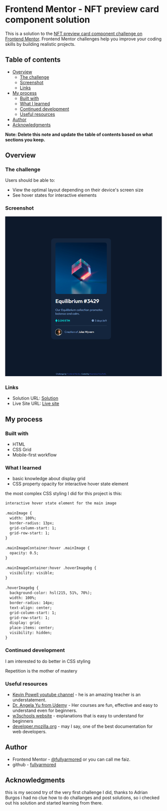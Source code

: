 # Frontend Mentor - NFT preview card component solution

This is a solution to the [NFT preview card component challenge on Frontend Mentor](https://www.frontendmentor.io/challenges/nft-preview-card-component-SbdUL_w0U). Frontend Mentor challenges help you improve your coding skills by building realistic projects.

## Table of contents

- [Overview](#overview)
  - [The challenge](#the-challenge)
  - [Screenshot](#screenshot)
  - [Links](#links)
- [My process](#my-process)
  - [Built with](#built-with)
  - [What I learned](#what-i-learned)
  - [Continued development](#continued-development)
  - [Useful resources](#useful-resources)
- [Author](#author)
- [Acknowledgments](#acknowledgments)

**Note: Delete this note and update the table of contents based on what sections you keep.**

## Overview

### The challenge

Users should be able to:

- View the optimal layout depending on their device's screen size
- See hover states for interactive elements

### Screenshot

![](screenshot-NFT-previewcardComponentMain.png)

### Links

- Solution URL: [Solution](https://github.com/fullyarmored/frontendmentor-NFT-preview-card-component)
- Live Site URL: [Live site](https://muammarfaiz.github.io/frontendmentor-NFT-preview-card-component/)

## My process

### Built with

- HTML
- CSS Grid
- Mobile-first workflow

### What I learned

- basic knowledge about display grid
- CSS property opacity for interactive hover state element

the most complex CSS styling I did for this project is this:
```
interactive hover state element for the main image

.mainImage {
  width: 100%;
  border-radius: 13px;
  grid-column-start: 1;
  grid-row-start: 1;
}

.mainImageContainer:hover .mainImage {
  opacity: 0.5;
}

.mainImageContainer:hover .hoverImagebg {
  visibility: visible;
}

.hoverImagebg {
  background-color: hsl(215, 51%, 70%);
  width: 100%;
  border-radius: 14px;
  text-align: center;
  grid-column-start: 1;
  grid-row-start: 1;
  display: grid;
  place-items: center;
  visibility: hidden;
}
```

### Continued development
I am interested to do better in CSS styling

Repetition is the mother of mastery

### Useful resources

- [Kevin Powell youtube channel](https://www.youtube.com/kepowob) - 
 he is an amazing teacher is an understatement.
- [Dr. Angela Yu from Udemy](https://www.udemy.com/user/4b4368a3-b5c8-4529-aa65-2056ec31f37e/) - 
Her courses are fun, effective and easy to understand even for beginners.
- [w3schools website](https://www.w3schools.com/) -
 explanations that is easy to understand for beginners
- [developer.mozilla.org](https://developer.mozilla.org/en-US/) -
 may I say, one of the best documentation for web developers.

## Author

- Frontend Mentor - [@fullyarmored](https://www.frontendmentor.io/profile/fullyarmored) or you can call me faiz.
- github - [fullyarmored](https://github.com/fullyarmored)

## Acknowledgments
this is my second try of the very first challenge I did, thanks to Adrian Burgos i had no clue how to do challanges and post solutions, so i checked out his solution and started learning from there.
